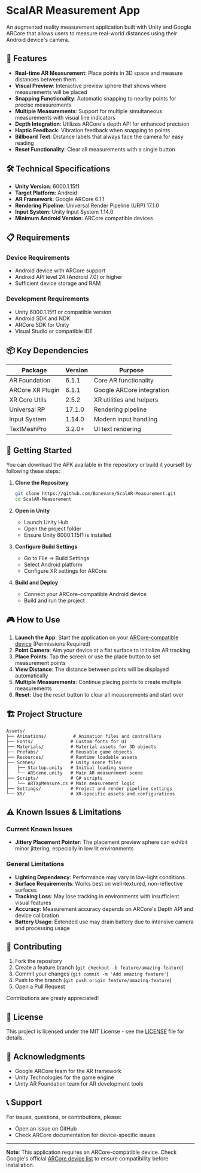 # ScalAR Measurement App

An augmented reality measurement application built with Unity and Google ARCore that allows users to measure real-world distances using their Android device's camera.

## 📱 Features

- **Real-time AR Measurement**: Place points in 3D space and measure distances between them
- **Visual Preview**: Interactive preview sphere that shows where measurements will be placed
- **Snapping Functionality**: Automatic snapping to nearby points for precise measurements
- **Multiple Measurements**: Support for multiple simultaneous measurements with visual line indicators
- **Depth Integration**: Utilizes ARCore's depth API for enhanced precision
- **Haptic Feedback**: Vibration feedback when snapping to points
- **Billboard Text**: Distance labels that always face the camera for easy reading
- **Reset Functionality**: Clear all measurements with a single button

## 🛠️ Technical Specifications

- **Unity Version**: 6000.1.15f1
- **Target Platform**: Android
- **AR Framework**: Google ARCore 6.1.1
- **Rendering Pipeline**: Universal Render Pipeline (URP) 17.1.0
- **Input System**: Unity Input System 1.14.0
- **Minimum Android Version**: ARCore compatible devices

## 📋 Requirements

### Device Requirements

- Android device with ARCore support
- Android API level 24 (Android 7.0) or higher
- Sufficient device storage and RAM

### Development Requirements

- Unity 6000.1.15f1 or compatible version
- Android SDK and NDK
- ARCore SDK for Unity
- Visual Studio or compatible IDE

## 📦 Key Dependencies

| Package          | Version | Purpose                   |
| ---------------- | ------- | ------------------------- |
| AR Foundation    | 6.1.1   | Core AR functionality     |
| ARCore XR Plugin | 6.1.1   | Google ARCore integration |
| XR Core Utils    | 2.5.2   | XR utilities and helpers  |
| Universal RP     | 17.1.0  | Rendering pipeline        |
| Input System     | 1.14.0  | Modern input handling     |
| TextMeshPro      | 3.2.0+  | UI text rendering         |

## 🚀 Getting Started

You can download the APK available in the repository or build it yourself by following these steps:

1. **Clone the Repository**

   ```bash
   git clone https://github.com/Bonevane/ScalAR-Measurement.git
   cd ScalAR-Measurement
   ```

2. **Open in Unity**

   - Launch Unity Hub
   - Open the project folder
   - Ensure Unity 6000.1.15f1 is installed

3. **Configure Build Settings**

   - Go to File → Build Settings
   - Select Android platform
   - Configure XR settings for ARCore

4. **Build and Deploy**
   - Connect your ARCore-compatible Android device
   - Build and run the project

## 🎮 How to Use

1. **Launch the App**: Start the application on your [ARCore-compatible device](https://developers.google.com/ar/devices) (Permissions Required)
2. **Point Camera**: Aim your device at a flat surface to initialize AR tracking
3. **Place Points**: Tap the screen or use the place button to set measurement points
4. **View Distance**: The distance between points will be displayed automatically
5. **Multiple Measurements**: Continue placing points to create multiple measurements
6. **Reset**: Use the reset button to clear all measurements and start over

## 🏗️ Project Structure

```
Assets/
├── Animations/          # Animation files and controllers
├── Fonts/              # Custom fonts for UI
├── Materials/          # Material assets for 3D objects
├── Prefabs/            # Reusable game objects
├── Resources/          # Runtime loadable assets
├── Scenes/             # Unity scene files
│   ├── Startup.unity   # Initial loading scene
│   └── ARScene.unity   # Main AR measurement scene
├── Scripts/            # C# scripts
│   └── ARTapMeasure.cs # Main measurement logic
├── Settings/           # Project and render pipeline settings
└── XR/                 # XR-specific assets and configurations
```

## ⚠️ Known Issues & Limitations

### Current Known Issues

- **Jittery Placement Pointer**: The placement preview sphere can exhibit minor jittering, especially in low lit environments

### General Limitations

- **Lighting Dependency**: Performance may vary in low-light conditions
- **Surface Requirements**: Works best on well-textured, non-reflective surfaces
- **Tracking Loss**: May lose tracking in environments with insufficient visual features
- **Accuracy**: Measurement accuracy depends on ARCore's Depth API and device calibration
- **Battery Usage**: Extended use may drain battery due to intensive camera and processing usage


## 🤝 Contributing

1. Fork the repository
2. Create a feature branch (`git checkout -b feature/amazing-feature`)
3. Commit your changes (`git commit -m 'Add amazing feature'`)
4. Push to the branch (`git push origin feature/amazing-feature`)
5. Open a Pull Request

Contributions are greaty appreciated!

## 📄 License

This project is licensed under the MIT License - see the [LICENSE](LICENSE) file for details.

## 🙏 Acknowledgments

- Google ARCore team for the AR framework
- Unity Technologies for the game engine
- Unity AR Foundation team for AR development tools

## 📞 Support

For issues, questions, or contributions, please:

- Open an issue on GitHub
- Check ARCore documentation for device-specific issues

---

**Note**: This application requires an ARCore-compatible device. Check Google's official [ARCore device list](https://developers.google.com/ar/devices) to ensure compatibility before installation.
